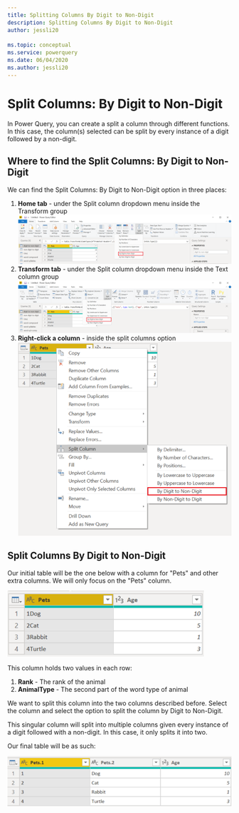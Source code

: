 ```yaml
---
title: Splitting Columns By Digit to Non-Digit
description: Splitting Columns By Digit to Non-Digit
author: jessli20

ms.topic: conceptual
ms.service: powerquery
ms.date: 06/04/2020
ms.author: jessli20
---
```


# Split Columns: By Digit to Non-Digit

In Power Query, you can create a split a column through different functions.
In this case, the column(s) selected can be split by every instance of a digit followed by a non-digit.

## Where to find the Split Columns: By Digit to Non-Digit
We can find the Split Columns: By Digit to Non-Digit option in three places:
1. **Home tab** - under the Split column dropdown menu inside the Transform group 
![image](images/sc-home-dtnd.png)
2. **Transform tab** - under the Split column dropdown menu inside the Text column group
![image](images/sc-transform-dtnd.png)
3. **Right-click a column** - inside the split columns option
![image](images/sc-rightclick-dtnd.png)

## Split Columns By Digit to Non-Digit 

Our initial table will be the one below with a column for "Pets" and other extra columns.
We will only focus on the "Pets" column.

![image](images/sc-before-dtnd.png)

This column holds two values in each row:
1. **Rank** - The rank of the animal
2. **AnimalType** - The second part of the word type of animal

We want to split this column into the two columns described before. 
Select the column and select the option to split the column by Digit to Non-Digit.

This singular column will split into multiple columns given every instance of a digit followed with a non-digit. In this case, it only splits it into two.

Our final table will be as such:

![After](images/sc-after-dtnd.png)

